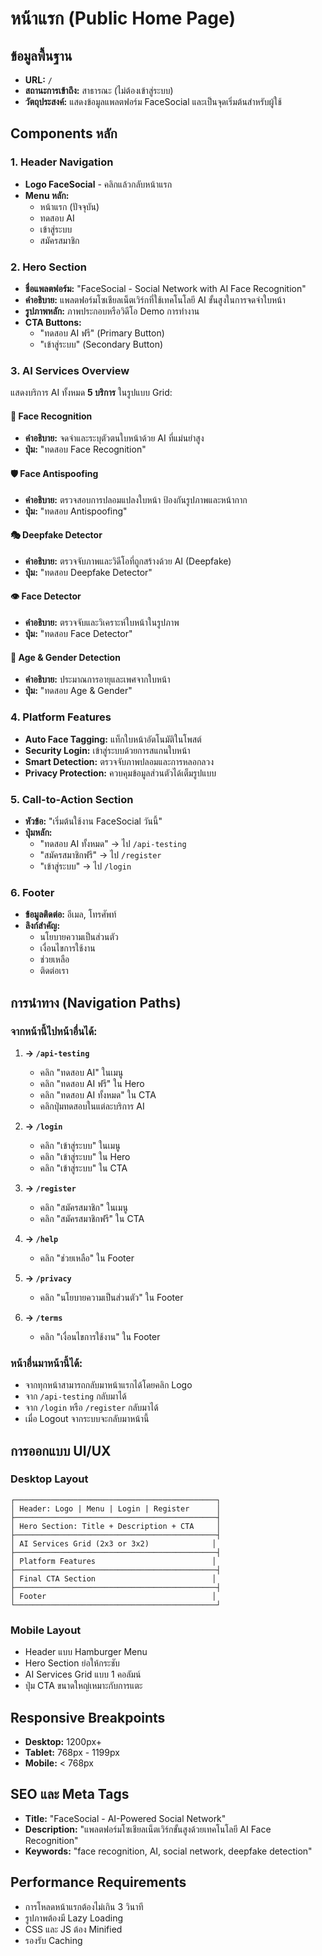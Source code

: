 # หน้าแรก (Public Home Page)

## ข้อมูลพื้นฐาน
- **URL:** `/`
- **สถานะการเข้าถึง:** สาธารณะ (ไม่ต้องเข้าสู่ระบบ)
- **วัตถุประสงค์:** แสดงข้อมูลแพลตฟอร์ม FaceSocial และเป็นจุดเริ่มต้นสำหรับผู้ใช้

## Components หลัก

### 1. Header Navigation
- **Logo FaceSocial** - คลิกแล้วกลับหน้าแรก
- **Menu หลัก:**
  - หน้าแรก (ปัจจุบัน)
  - ทดสอบ AI
  - เข้าสู่ระบบ
  - สมัครสมาชิก

### 2. Hero Section
- **ชื่อแพลตฟอร์ม:** "FaceSocial - Social Network with AI Face Recognition"
- **คำอธิบาย:** แพลตฟอร์มโซเชียลเน็ตเวิร์กที่ใช้เทคโนโลยี AI ขั้นสูงในการจดจำใบหน้า
- **รูปภาพหลัก:** ภาพประกอบหรือวิดีโอ Demo การทำงาน
- **CTA Buttons:**
  - "ทดสอบ AI ฟรี" (Primary Button)
  - "เข้าสู่ระบบ" (Secondary Button)

### 3. AI Services Overview
แสดงบริการ AI ทั้งหมด **5 บริการ** ในรูปแบบ Grid:

#### 🤖 Face Recognition
- **คำอธิบาย:** จดจำและระบุตัวตนใบหน้าด้วย AI ที่แม่นยำสูง
- **ปุ่ม:** "ทดสอบ Face Recognition"

#### 🛡️ Face Antispoofing  
- **คำอธิบาย:** ตรวจสอบการปลอมแปลงใบหน้า ป้องกันรูปภาพและหน้ากาก
- **ปุ่ม:** "ทดสอบ Antispoofing"

#### 🎭 Deepfake Detector
- **คำอธิบาย:** ตรวจจับภาพและวิดีโอที่ถูกสร้างด้วย AI (Deepfake)
- **ปุ่ม:** "ทดสอบ Deepfake Detector"

#### 👁️ Face Detector
- **คำอธิบาย:** ตรวจจับและวิเคราะห์ใบหน้าในรูปภาพ
- **ปุ่ม:** "ทดสอบ Face Detector"

#### 👥 Age & Gender Detection
- **คำอธิบาย:** ประมาณการอายุและเพศจากใบหน้า
- **ปุ่ม:** "ทดสอบ Age & Gender"

### 4. Platform Features
- **Auto Face Tagging:** แท็กใบหน้าอัตโนมัติในโพสต์
- **Security Login:** เข้าสู่ระบบด้วยการสแกนใบหน้า
- **Smart Detection:** ตรวจจับภาพปลอมและการหลอกลวง
- **Privacy Protection:** ควบคุมข้อมูลส่วนตัวได้เต็มรูปแบบ

### 5. Call-to-Action Section
- **หัวข้อ:** "เริ่มต้นใช้งาน FaceSocial วันนี้"
- **ปุ่มหลัก:**
  - "ทดสอบ AI ทั้งหมด" → ไป `/api-testing`
  - "สมัครสมาชิกฟรี" → ไป `/register`
  - "เข้าสู่ระบบ" → ไป `/login`

### 6. Footer
- **ข้อมูลติดต่อ:** อีเมล, โทรศัพท์
- **ลิงก์สำคัญ:**
  - นโยบายความเป็นส่วนตัว
  - เงื่อนไขการใช้งาน
  - ช่วยเหลือ
  - ติดต่อเรา

## การนำทาง (Navigation Paths)

### จากหน้านี้ไปหน้าอื่นได้:
1. **→ `/api-testing`** 
   - คลิก "ทดสอบ AI" ในเมนู
   - คลิก "ทดสอบ AI ฟรี" ใน Hero
   - คลิก "ทดสอบ AI ทั้งหมด" ใน CTA
   - คลิกปุ่มทดสอบในแต่ละบริการ AI

2. **→ `/login`**
   - คลิก "เข้าสู่ระบบ" ในเมนู
   - คลิก "เข้าสู่ระบบ" ใน Hero
   - คลิก "เข้าสู่ระบบ" ใน CTA

3. **→ `/register`**
   - คลิก "สมัครสมาชิก" ในเมนู
   - คลิก "สมัครสมาชิกฟรี" ใน CTA

4. **→ `/help`**
   - คลิก "ช่วยเหลือ" ใน Footer

5. **→ `/privacy`**
   - คลิก "นโยบายความเป็นส่วนตัว" ใน Footer

6. **→ `/terms`**
   - คลิก "เงื่อนไขการใช้งาน" ใน Footer

### หน้าอื่นมาหน้านี้ได้:
- จากทุกหน้าสามารถกลับมาหน้าแรกได้โดยคลิก Logo
- จาก `/api-testing` กลับมาได้
- จาก `/login` หรือ `/register` กลับมาได้
- เมื่อ Logout จากระบบจะกลับมาหน้านี้

## การออกแบบ UI/UX

### Desktop Layout
```
┌─────────────────────────────────────────────┐
│ Header: Logo | Menu | Login | Register      │
├─────────────────────────────────────────────┤
│ Hero Section: Title + Description + CTA     │
├─────────────────────────────────────────────┤
│ AI Services Grid (2x3 or 3x2)              │
├─────────────────────────────────────────────┤
│ Platform Features                          │
├─────────────────────────────────────────────┤
│ Final CTA Section                          │
├─────────────────────────────────────────────┤
│ Footer                                     │
└─────────────────────────────────────────────┘
```

### Mobile Layout
- Header แบบ Hamburger Menu
- Hero Section ย่อให้กระชับ
- AI Services Grid แบบ 1 คอลัมน์
- ปุ่ม CTA ขนาดใหญ่เหมาะกับการแตะ

## Responsive Breakpoints
- **Desktop:** 1200px+
- **Tablet:** 768px - 1199px
- **Mobile:** < 768px

## SEO และ Meta Tags
- **Title:** "FaceSocial - AI-Powered Social Network"
- **Description:** "แพลตฟอร์มโซเชียลเน็ตเวิร์กขั้นสูงด้วยเทคโนโลยี AI Face Recognition"
- **Keywords:** "face recognition, AI, social network, deepfake detection"

## Performance Requirements
- การโหลดหน้าแรกต้องไม่เกิน 3 วินาที
- รูปภาพต้องมี Lazy Loading
- CSS และ JS ต้อง Minified
- รองรับ Caching
